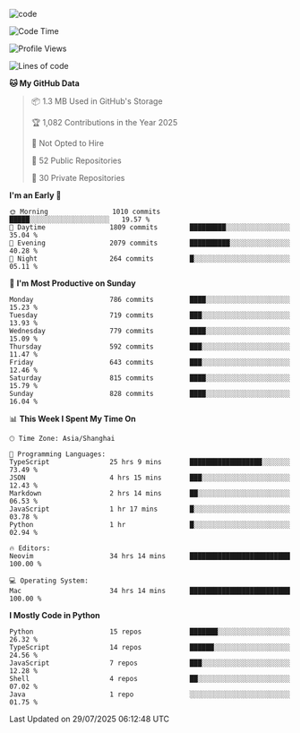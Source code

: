 
<!--
**liuyaanng/liuyaanng** is a ✨ _special_ ✨ repository because its `README.md` (this file) appears on your GitHub profile.

Here are some ideas to get you started:

- 🔭 I’m currently working on ...
- 🌱 I’m currently learning ...
- 👯 I’m looking to collaborate on ...
- 🤔 I’m looking for help with ...
- 💬 Ask me about ...
- 📫 How to reach me: ...
- 😄 Pronouns: ...
- ⚡ Fun fact: ...
-->


![code](https://cdn.jsdelivr.net/gh/liuyaanng/liuyaanng@1.0/code.gif) 

<!--START_SECTION:waka-->
![Code Time](http://img.shields.io/badge/Code%20Time-1%2C738%20hrs%205%20mins-blue)

![Profile Views](http://img.shields.io/badge/Profile%20Views-0-blue)

![Lines of code](https://img.shields.io/badge/From%20Hello%20World%20I%27ve%20Written-26.3%20million%20lines%20of%20code-blue)

**🐱 My GitHub Data** 

> 📦 1.3 MB Used in GitHub's Storage 
 > 
> 🏆 1,082 Contributions in the Year 2025
 > 
> 🚫 Not Opted to Hire
 > 
> 📜 52 Public Repositories 
 > 
> 🔑 30 Private Repositories 
 > 
**I'm an Early 🐤** 

```text
🌞 Morning                1010 commits        █████░░░░░░░░░░░░░░░░░░░░   19.57 % 
🌆 Daytime                1809 commits        █████████░░░░░░░░░░░░░░░░   35.04 % 
🌃 Evening                2079 commits        ██████████░░░░░░░░░░░░░░░   40.28 % 
🌙 Night                  264 commits         █░░░░░░░░░░░░░░░░░░░░░░░░   05.11 % 
```
📅 **I'm Most Productive on Sunday** 

```text
Monday                   786 commits         ████░░░░░░░░░░░░░░░░░░░░░   15.23 % 
Tuesday                  719 commits         ███░░░░░░░░░░░░░░░░░░░░░░   13.93 % 
Wednesday                779 commits         ████░░░░░░░░░░░░░░░░░░░░░   15.09 % 
Thursday                 592 commits         ███░░░░░░░░░░░░░░░░░░░░░░   11.47 % 
Friday                   643 commits         ███░░░░░░░░░░░░░░░░░░░░░░   12.46 % 
Saturday                 815 commits         ████░░░░░░░░░░░░░░░░░░░░░   15.79 % 
Sunday                   828 commits         ████░░░░░░░░░░░░░░░░░░░░░   16.04 % 
```


📊 **This Week I Spent My Time On** 

```text
🕑︎ Time Zone: Asia/Shanghai

💬 Programming Languages: 
TypeScript               25 hrs 9 mins       ██████████████████░░░░░░░   73.49 % 
JSON                     4 hrs 15 mins       ███░░░░░░░░░░░░░░░░░░░░░░   12.43 % 
Markdown                 2 hrs 14 mins       ██░░░░░░░░░░░░░░░░░░░░░░░   06.53 % 
JavaScript               1 hr 17 mins        █░░░░░░░░░░░░░░░░░░░░░░░░   03.78 % 
Python                   1 hr                █░░░░░░░░░░░░░░░░░░░░░░░░   02.94 % 

🔥 Editors: 
Neovim                   34 hrs 14 mins      █████████████████████████   100.00 % 

💻 Operating System: 
Mac                      34 hrs 14 mins      █████████████████████████   100.00 % 
```

**I Mostly Code in Python** 

```text
Python                   15 repos            ███████░░░░░░░░░░░░░░░░░░   26.32 % 
TypeScript               14 repos            ██████░░░░░░░░░░░░░░░░░░░   24.56 % 
JavaScript               7 repos             ███░░░░░░░░░░░░░░░░░░░░░░   12.28 % 
Shell                    4 repos             ██░░░░░░░░░░░░░░░░░░░░░░░   07.02 % 
Java                     1 repo              ░░░░░░░░░░░░░░░░░░░░░░░░░   01.75 % 
```




 Last Updated on 29/07/2025 06:12:48 UTC
<!--END_SECTION:waka-->
